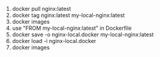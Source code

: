 1. docker pull nginx:latest
2. docker tag nginx:latest my-local-nginx:latest
3. docker images
4. use "FROM my-local-nginx:latest" in Dockerfile
5. docker save -o nginx-local.docker  my-local-nginx:latest 
6. docker load -i nginx-local.docker
7. docker images
